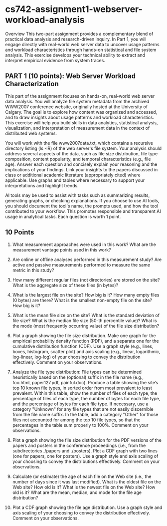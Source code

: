 # cs742-assignment1-webserver-workload-analysis
Overview
This two-part assignment provides a complementary blend of practical data analysis and research-driven inquiry. In Part 1, you will engage directly with real-world web server data to uncover usage patterns and workload characteristics through hands-on statistical and file system analysis. This exercise develops your technical ability to extract and interpret empirical evidence from system traces.

## PART 1 (10 points): Web Server Workload Characterization
This part of the assignment focuses on hands-on, real-world web server data analysis. You will analyze file system metadata from the archived WWW2007 conference website, originally hosted at the University of Calgary. The goal is to explore how content was organized and accessed, and to draw insights about usage patterns and workload characteristics. This exercise will help you build skills in data analytics, statistical analysis, visualization, and interpretation of measurement data in the context of distributed web systems.

You will work with the file www2007data.txt, which contains a recursive directory listing (ls -lR) of the web server's file system. Your analysis should address several aspects of the data, such as file size distribution, file type composition, content popularity, and temporal characteristics (e.g., file age). Answer each question and concisely explain your reasoning and the implications of your findings. Link your insights to the papers discussed in class or additional academic literature (appropriately cited) where applicable. Use graphs and tables where necessary to support your interpretations and highlight trends.

AI tools may be used to assist with tasks such as summarizing results, generating graphs, or checking explanations. If you choose to use AI tools, you should document the tool's name, the prompts used, and how the tool contributed to your workflow. This promotes responsible and transparent AI usage in analytical tasks. Each question is worth 1 point. 

## 10 Points
1. What measurement approaches were used in this work? What are the measurement vantage points used in this work? 

2. Are online or offline analyses performed in this measurement study? Are active and passive measurements performed to measure the same metric in this study?

3. How many different regular files (not directories) are stored on the site? What is the aggregate size of these files (in bytes)?

4. What is the largest file on the site? How big is it? How many empty files (0 bytes) are there? What is the smallest non-empty file on the site? How big is it?

5. What is the mean file size on the site? What is the standard deviation of file size? What is the median file size (50-th percentile value)? What is the mode (most frequently occurring value) of the file size distribution?

6. Plot a graph showing the file size distribution. Make one graph for the empirical probability density function (PDF), and a separate one for the cumulative distribution function (CDF). Use a graph style (e.g., lines, boxes, histogram, scatter plot) and axis scaling (e.g., linear, logarithmic, log-linear, log-log) of your choosing to convey the distribution effectively. Comment on your observations.

7. Analyze the file type distribution: File types can be determined heuristically based on the (optional) suffix in the file name (e.g., foo.html, paper127.pdf, painful.doc). Produce a table showing the site’s top 10 known file types, in sorted order from most prevalent to least prevalent. Within this table, show the number of files of each type, the percentage of files of each type, the number of bytes for each file type, and the percentage of bytes for each file type. If necessary, use a category "Unknown" for any file types that are not easily discernible from the file name suffix. In the table, add a category "Other" for those files not accounted for among the top 10 file types, so that the percentages in the table sum properly to 100%. Comment on your observations.

8. Plot a graph showing the file size distribution for the PDF versions of the papers and posters in the conference proceedings (i.e., from the subdirectories ./papers and ./posters). Plot a CDF graph with two lines (one for papers, one for posters). Use a graph style and axis scaling of your choosing to convey the distributions effectively. Comment on your observations.

9. Calculate (or estimate) the age of each file on the Web site (i.e., the number of days since it was last modified). What is the oldest file on the Web site? How old is it? What is the newest file on the Web site? How old is it? What are the mean, median, and mode for the file age distribution?

10. Plot a CDF graph showing the file age distribution. Use a graph style and axis scaling of your choosing to convey the distribution effectively. Comment on your observations.
